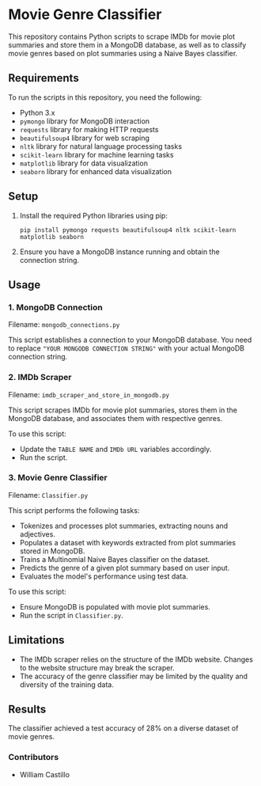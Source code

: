 # Movie Genre Classifier

This repository contains Python scripts to scrape IMDb for movie plot summaries and store them in a MongoDB database, as well as to classify movie genres based on plot summaries using a Naive Bayes classifier.

## Requirements

To run the scripts in this repository, you need the following:

- Python 3.x
- `pymongo` library for MongoDB interaction
- `requests` library for making HTTP requests
- `beautifulsoup4` library for web scraping
- `nltk` library for natural language processing tasks
- `scikit-learn` library for machine learning tasks
- `matplotlib` library for data visualization
- `seaborn` library for enhanced data visualization

## Setup

1. Install the required Python libraries using pip:

    ```
    pip install pymongo requests beautifulsoup4 nltk scikit-learn matplotlib seaborn
    ```

2. Ensure you have a MongoDB instance running and obtain the connection string.

## Usage

### 1. MongoDB Connection

Filename: `mongodb_connections.py`

This script establishes a connection to your MongoDB database. You need to replace `"YOUR MONGODB CONNECTION STRING"` with your actual MongoDB connection string.

### 2. IMDb Scraper

Filename: `imdb_scraper_and_store_in_mongodb.py`

This script scrapes IMDb for movie plot summaries, stores them in the MongoDB database, and associates them with respective genres.

To use this script:
- Update the `TABLE NAME` and `IMDb URL` variables accordingly.
- Run the script.

### 3. Movie Genre Classifier

Filename: `Classifier.py`

This script performs the following tasks:
- Tokenizes and processes plot summaries, extracting nouns and adjectives.
- Populates a dataset with keywords extracted from plot summaries stored in MongoDB.
- Trains a Multinomial Naive Bayes classifier on the dataset.
- Predicts the genre of a given plot summary based on user input.
- Evaluates the model's performance using test data.

To use this script:
- Ensure MongoDB is populated with movie plot summaries.
- Run the script in `Classifier.py`.

## Limitations
- The IMDb scraper relies on the structure of the IMDb website. Changes to the website structure may break the scraper.
- The accuracy of the genre classifier may be limited by the quality and diversity of the training data.

## Results

The classifier achieved a test accuracy of 28% on a diverse dataset of movie genres.

### Contributors

- William Castillo 
